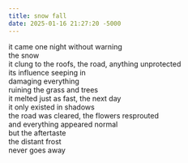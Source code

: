 ```yaml
---
title: snow fall
date: 2025-01-16 21:27:20 -5000
---
```

it came one night without warning  
the snow  
it clung to the roofs, the road, anything unprotected  
its influence seeping in  
damaging everything  
ruining the grass and trees  
it melted just as fast, the next day  
it only existed in shadows  
the road was cleared, the flowers resprouted  
and everything appeared normal  
but the aftertaste  
the distant frost  
never goes away  
